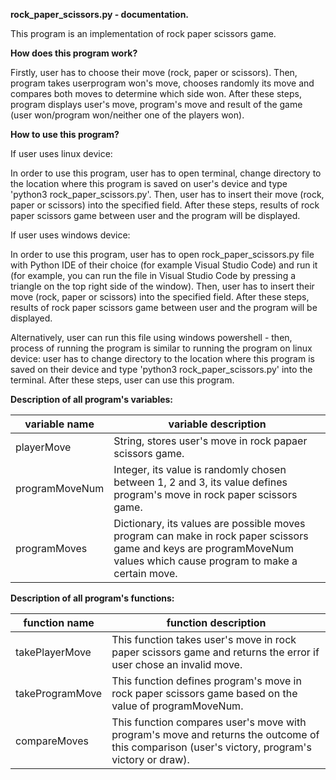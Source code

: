 **rock_paper_scissors.py - documentation.**

This program is an implementation of rock paper scissors game.

**How does this program work?**

Firstly, user has to choose their move (rock, paper or scissors). Then, program takes userprogram won's move, chooses randomly its move and compares both moves to determine which side won. After these steps, program displays user's move, program's move and result of the game (user won/program won/neither one of the players won).

**How to use this program?**

If user uses linux device:

In order to use this program, user has to open terminal, change directory to the location where this program is saved on user's device and type 'python3 rock_paper_scissors.py'. Then, user has to insert their move (rock, paper or scissors) into the specified field. After these steps, results of rock paper scissors game between user and the program will be displayed.

If user uses windows device:

In order to use this program, user has to open rock_paper_scissors.py file with Python IDE of their choice (for example Visual Studio Code) and run it (for example, you can run the file in Visual Studio Code by pressing a triangle on the top right side of the window). Then, user has to insert their move (rock, paper or scissors) into the specified field. After these steps, results of rock paper scissors game between user and the program will be displayed. 

Alternatively, user can run this file using windows powershell - then, process of running the program is similar to running the program on linux device: user has to change directory to the location where this program is saved on their device and type 'python3 rock_paper_scissors.py' into the terminal. After these steps, user can use this program.

**Description of all program's variables:**

| variable name | variable description |
| ------------- | -------------------- |
| playerMove | String, stores user's move in rock papaer scissors game. |
| programMoveNum | Integer, its value is randomly chosen between 1, 2 and 3, its value defines program's move in rock paper scissors game. |
| programMoves | Dictionary, its values are possible moves program can make in rock paper scissors game and keys are programMoveNum values which cause program to make a certain move. |

**Description of all program's functions:**

| function name | function description |
| ------------- | -------------------- |
| takePlayerMove | This function takes user's move in rock paper scissors game and returns the error if user chose an invalid move. |
| takeProgramMove | This function defines program's move in rock paper scissors game based on the value of programMoveNum. |
| compareMoves | This function compares user's move with program's move and returns the outcome of this comparison (user's victory, program's victory or draw). |